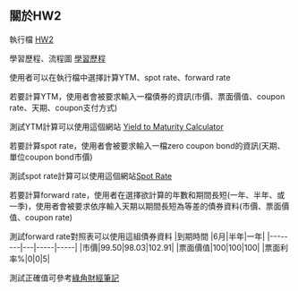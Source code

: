## 關於HW2
執行檔 [HW2](https://github.com/YFL0418/Financial_Engineering/blob/master/HW2/HW2.py)

學習歷程、流程圖 [學習歷程](https://github.com/YFL0418/Financial_Engineering/blob/master/HW2/HW2%E6%B5%81%E7%A8%8B%E5%9C%96%E5%AD%B8%E7%BF%92%E6%AD%B7%E7%A8%8B.ipynb)

使用者可以在執行檔中選擇計算YTM、spot rate、forward rate

若要計算YTM，使用者會被要求輸入一檔債券的資訊(市價、票面價值、coupon rate、天期、coupon支付方式)

測試YTM計算可以使用這個網站 [Yield to Maturity Calculator](https://www.calculatestuff.com/financial/bond-yield-calculator)

若要計算spot rate，使用者會被要求輸入一檔zero coupon bond的資訊(天期、單位coupon bond市價)

測試spot rate計算可以使用這個網站[Spot Rate](https://www.trignosource.com/finance/spot%20rate.html)

若要計算forward rate，使用者在選擇欲計算的年數和期間長短(一年、半年、或一季)，使用者會被要求依序輸入天期以期間長短為等差的債券資料(市價、票面價值、coupon rate)

測試forward rate對照表可以使用這組債券資料
|到期時間 |6月|半年|一年|
|--------|---|-----|-----|
|市價|99.50|98.03|102.91|
|票面價值|100|100|100|
|票面利率%|0|0|5|

測試正確值可參考[綠角財經筆記](http://greenhornfinancefootnote.blogspot.com/2010/08/how-to-compute-forward-rates-from.html)


